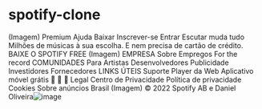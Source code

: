 # spotify-clone
(Imagem)
Premium
Ajuda
Baixar
Inscrever-se
Entrar
Escutar muda
tudo
Milhões de músicas à sua escolha. E nem precisa de cartão de crédito.
BAIXE O SPOTIFY FREE
(Imagem)
EMPRESA
Sobre
Empregos
For the record
COMUNIDADES
Para Artistas
Desenvolvedores
Publicidade
Investidores
Fornecedores
LINKS ÚTEIS
Suporte
Player da Web
Aplicativo móvel grátis



Legal
Centro de Privacidade
Política de privacidade
Cookies
Sobre anúncios
Brasil
(Imagem)
© 2022 Spotify AB e Daniel Oliveira![image](https://user-images.githubusercontent.com/105826605/170891592-6c95727c-6ffa-4b1d-bd73-b48104118549.png)
